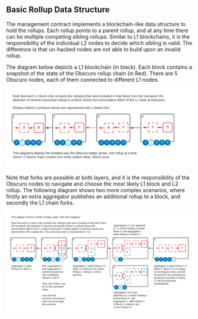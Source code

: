 ## Basic Rollup Data Structure
The management contract implements a blockchain-like data structure to hold the rollups. Each rollup points to a parent rollup, and at any time there can be multiple competing sibling rollups. Similar to L1 blockchains, it is the responsibility of the individual L2 nodes to decide which sibling is valid. The difference is that un-hacked nodes are not able to build upon an invalid rollup.

The diagram below depicts a L1 blockchain (in black). Each block contains a snapshot of the state of the Obscuro rollup chain (in Red). There are 5 Obscuro nodes, each of them connected to different L1 nodes.

![Block Rollup Progression](../images/block-rollup-simple.png)

Note that forks are possible at both layers, and it is the responsibility of the Obscuro nodes to navigate and choose the most likely L1 block and L2 rollup. The following diagram shows two more complex scenarios, where firstly an extra aggregator publishes an additional rollup to a block, and secondly the L1 chain forks. 

![Block Rollup Progression](../images/block-rollup-complex.png)